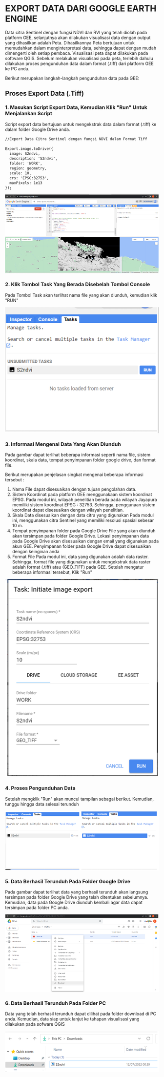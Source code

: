# EXPORT DATA DARI GOOGLE EARTH ENGINE

Data citra Sentinel dengan fungsi NDVI dan RVI yang telah diolah pada platform GEE, selanjutnya akan dilakukan visualisasi data dengan output yang dihasilkan adalah Peta. Dihasilkannya Peta bertujuan untuk memudahkan dalam menginterpretasi data, sehingga dapat dengan mudah dimengerti oleh setiap pembaca. Visualisasi peta dapat dilakukan pada software QGIS. Sebelum melakukan visualisasi pada peta, terlebih dahulu dilakukan proses pengunduhan data dalam format (.tiff) dari platform GEE ke PC anda.

Berikut merupakan langkah-langkah pengunduhan data pada GEE:

## Proses Export Data (.Tiff)
### 1. Masukan Script Export Data, Kemudian Klik "Run" Untuk Menjalankan Script
Script export data bertujuan untuk mengekstrak data dalam format (.tiff) ke dalam folder Google Drive anda.

```
//Export Data Citra Sentinel dengan fungsi NDVI dalam Format Tiff

Export.image.toDrive({
  image: S2ndvi,
  description: 'S2ndvi',
  folder: 'WORK',
  region: geometry,
  scale: 10,
  crs: 'EPSG:32753',
  maxPixels: 1e13
});

```
![image](https://github.com/manessa-md/UNODC-PAPUA-EE-2022.github.io/blob/5ba348e3a185d3e9513bd51d793f1669faeec6ea/Image/Mod06/Mod06-Export-01.png)

### 2. Klik Tombol Task Yang Berada Disebelah Tombol Console
Pada Tombol Task akan terlihat nama file yang akan diunduh, kemudian klik "RUN"

![image](https://github.com/manessa-md/UNODC-PAPUA-EE-2022.github.io/blob/66084a4d1544c7b7007af183809c551c5316f022/Image/Mod06/Mod06-Export-02.png)

### 3. Informasi Mengenai Data Yang Akan Diunduh

Pada gambar dapat terlihat beberapa informasi seperti nama file, sistem koordinat, skala data, tempat penyimpanan folder google drive, dan format file.

Berikut merupakan penjelasan singkat mengenai beberapa informasi tersebut :

1. Nama File dapat disesuaikan dengan tujuan pengolahan data.
2. Sistem Koordinat pada platform GEE menggunakaan sistem koordinat EPSG.
Pada modul ini, wilayah penelitian berada pada wilayah Jayapura memiliki sistem koordinat EPSG : 32753. Sehingga, penggunaan sistem koordinat dapat disesuaikan dengan wilayah penelitian.
3. Skala Data disesuaikan dengan data citra yang digunakan
Pada modul ini, menggunakan citra Sentinel yang memiliki resolusi spasial sebesar 10 m.
4. Tempat penyimpanan folder pada Google Drive
File yang akan diunduh akan tersimpan pada folder Google Drive. Lokasi penyimpanan data pada Google Drive akan disesuaikan dengan email yang digunakan pada akun GEE. Penyimpanan folder pada Google Drive dapat disesuaikan dengan keinginan anda
5. Format File
Pada modul ini, data yang digunakan adalah data raster. Sehingga, format file yang digunakan untuk mengekstrak data raster adalah format (.tiff) atau (GEO_TIFF) pada GEE.
Setelah mengatur beberapa informasi tersebut, Klik "Run"

![image](https://github.com/manessa-md/UNODC-PAPUA-EE-2022.github.io/blob/66084a4d1544c7b7007af183809c551c5316f022/Image/Mod06/Mod06-Export-03.png)

### 4. Proses Pengunduhan Data
Setelah mengklik "Run" akan muncul tampilan sebagai berikut. Kemudian, tunggu hingga data selesai terunduh

![image](https://github.com/manessa-md/UNODC-PAPUA-EE-2022.github.io/blob/66084a4d1544c7b7007af183809c551c5316f022/Image/Mod06/Mod06-Export-04.png)

### 5. Data Berhasil Terunduh Pada Folder Google Drive
Pada gambar dapat terlihat data yang berhasil terunduh akan langsung tersimpan pada folder Google Drive yang telah ditentukan sebelumnya.
Kemudian, data pada Google Drive diunduh kembali agar data dapat tersimpan pada folder PC anda.

![image](https://github.com/manessa-md/UNODC-PAPUA-EE-2022.github.io/blob/66084a4d1544c7b7007af183809c551c5316f022/Image/Mod06/Mod06-Export-05.png)

### 6. Data Berhasil Terunduh Pada Folder PC
Data yang telah berhasil terunduh dapat dilihat pada folder download di PC anda.
Kemudian, data siap untuk lanjut ke tahapan visualisasi yang dilakukan pada sofware QGIS

![image](https://github.com/manessa-md/UNODC-PAPUA-EE-2022.github.io/blob/66084a4d1544c7b7007af183809c551c5316f022/Image/Mod06/Mod06-Export-06.png)


